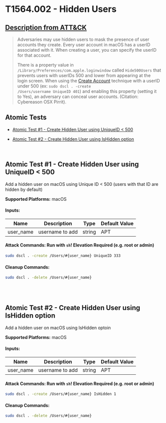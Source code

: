 # T1564.002 - Hidden Users
## [Description from ATT&CK](https://attack.mitre.org/techniques/T1564/002)
<blockquote>Adversaries may use hidden users to mask the presence of user accounts they create. Every user account in macOS has a userID associated with it. When creating a user, you can specify the userID for that account.

There is a property value in <code>/Library/Preferences/com.apple.loginwindow</code> called <code>Hide500Users</code> that prevents users with userIDs 500 and lower from appearing at the login screen. When using the [Create Account](https://attack.mitre.org/techniques/T1136) technique with a userID under 500 (ex: <code>sudo dscl . -create /Users/username UniqueID 401</code>) and enabling this property (setting it to Yes), an adversary can conceal user accounts. (Citation: Cybereason OSX Pirrit).</blockquote>

## Atomic Tests

- [Atomic Test #1 - Create Hidden User using UniqueID < 500](#atomic-test-1---create-hidden-user-using-uniqueid--500)

- [Atomic Test #2 - Create Hidden User using IsHidden option](#atomic-test-2---create-hidden-user-using-ishidden-option)


<br/>

## Atomic Test #1 - Create Hidden User using UniqueID < 500
Add a hidden user on macOS using Unique ID < 500 (users with that ID are hidden by default)

**Supported Platforms:** macOS




#### Inputs:
| Name | Description | Type | Default Value | 
|------|-------------|------|---------------|
| user_name | username to add | string | APT|


#### Attack Commands: Run with `sh`!  Elevation Required (e.g. root or admin) 


```sh
sudo dscl . -create /Users/#{user_name} UniqueID 333
```

#### Cleanup Commands:
```sh
sudo dscl . -delete /Users/#{user_name}
```





<br/>
<br/>

## Atomic Test #2 - Create Hidden User using IsHidden option
Add a hidden user on macOS using IsHidden optoin

**Supported Platforms:** macOS




#### Inputs:
| Name | Description | Type | Default Value | 
|------|-------------|------|---------------|
| user_name | username to add | string | APT|


#### Attack Commands: Run with `sh`!  Elevation Required (e.g. root or admin) 


```sh
sudo dscl . -create /Users/#{user_name} IsHidden 1
```

#### Cleanup Commands:
```sh
sudo dscl . -delete /Users/#{user_name}
```





<br/>
